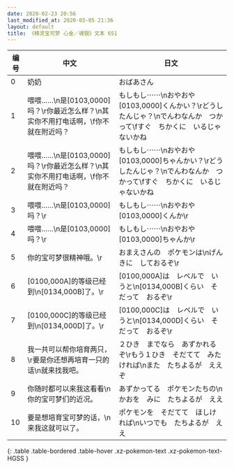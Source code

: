 ```yaml
---
date: 2020-02-23 20:56
last_modified_at: 2020-03-05 21:36
layout: default
title: 《精灵宝可梦 心金／魂银》文本 651
---
```

| 编号 | 中文 | 日文 |
| ---- | ---- | ---- |
| 0 | 奶奶 | おばあさん |
| 1 | 喂喂……\n是[0103,0000]吗？\r你最近怎么样？\n其实你不用打电话啊，\f你不就在附近吗？ | もしもし⋯⋯\nおやおや　[0103,0000]くんかい？\rどうしたんじゃ？\nでんわなんか　つかって\fすぐ　ちかくに　いるじゃないかね |
| 2 | 喂喂……\n是[0103,0000]吗？\r你最近怎么样？\n其实你不用打电话啊，\f你不就在附近吗？ | もしもし⋯⋯\nおやおや　[0103,0000]ちゃんかい？\rどうしたんじゃ？\nでんわなんか　つかって\fすぐ　ちかくに　いるじゃないかね |
| 3 | 喂喂……\n是[0103,0000]吗？\r | もしもし⋯⋯\nおやおや　[0103,0000]くんか\r |
| 4 | 喂喂……\n是[0103,0000]吗？\r | もしもし⋯⋯\nおやおや　[0103,0000]ちゃんか\r |
| 5 | 你的宝可梦很精神哦。\r | おまえさんの　ポケモンは\nげんきに　しておるぞ\r |
| 6 | [0100,000A]的等级已经到\n[0134,000B]了。\r | [0100,000A]は　レベルで　いうと\n[0134,000B]くらい　そだって　おるぞ\r |
| 7 | [0100,000C]的等级已经到\n[0134,000D]了。\r | [0100,000C]は　レベルで　いうと\n[0134,000D]くらい　そだって　おるぞ\r |
| 8 | 我一共可以帮你培育两只，\r要是你还想再培育一只的话\n就来找我吧。 | ２ひき　までなら　あずかれるぞ\rもう１ひき　そだてて　みたければ\nまた　たちよるが　ええぞ |
| 9 | 你随时都可以来我这看看\n你的宝可梦们的近况。 | あずかってる　ポケモンたちの\nかおを　みに　たちよるが　ええ |
| 10 | 要是想培育宝可梦的话，\n来我这就可以了。 | ポケモンを　そだてて　ほしければ\nいつでも　たちよるが　ええ |
{: .table .table-bordered .table-hover .xz-pokemon-text .xz-pokemon-text-HGSS }
